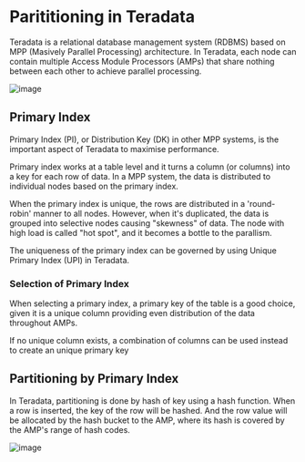 # Parititioning in Teradata
Teradata is a relational database management system (RDBMS) based on MPP (Masively Parallel Processing) architecture. 
In Teradata, each node can contain multiple Access Module Processors (AMPs) that share nothing between each other to achieve parallel processing.

![image](https://user-images.githubusercontent.com/46085656/184534108-6e96dddb-6c34-454a-8a1a-f8c3058c2a2c.png)

## Primary Index
Primary Index (PI), or Distribution Key (DK) in other MPP systems, is the important aspect of Teradata to maximise performance.
 
Primary index works at a table level and it turns a column (or columns) into a key for each row of data. 
In a MPP system, the data is distributed to individual nodes based on the primary index. 

When the primary index is unique, the rows are distributed in a 'round-robin' manner to all nodes. However, when it's duplicated, the data
is grouped into selective nodes causing "skewness" of data. The node with high load is called "hot spot", and it becomes a bottle to the parallism.

The uniqueness of the primary index can be governed by using Unique Primary Index (UPI) in Teradata.

### Selection of Primary Index
When selecting a primary index, a primary key of the table is a good choice, given it is a unique column providing even distribution of the data throughout AMPs.

If no unique column exists, a combination of columns can be used instead to create an unique primary key

## Partitioning by Primary Index
In Teradata, partitioning is done by hash of key using a hash function. When a row is inserted, the key of the row will be hashed. And the row value will be allocated by the hash bucket to the AMP, where its hash is covered by the AMP's range of hash codes.

![image](https://user-images.githubusercontent.com/46085656/185113418-d9ec5871-1fcc-4521-a37f-bb05776086b0.png)








